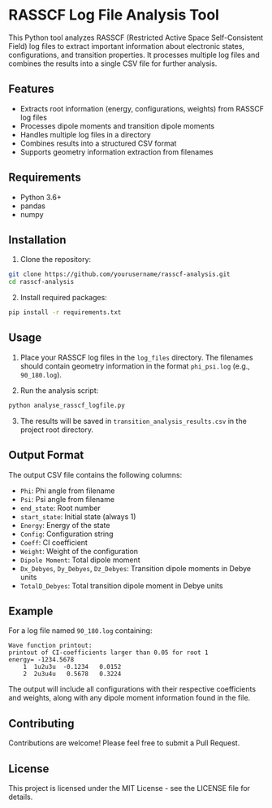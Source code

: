 # RASSCF Log File Analysis Tool

This Python tool analyzes RASSCF (Restricted Active Space Self-Consistent Field) log files to extract important information about electronic states, configurations, and transition properties. It processes multiple log files and combines the results into a single CSV file for further analysis.

## Features

- Extracts root information (energy, configurations, weights) from RASSCF log files
- Processes dipole moments and transition dipole moments
- Handles multiple log files in a directory
- Combines results into a structured CSV format
- Supports geometry information extraction from filenames

## Requirements

- Python 3.6+
- pandas
- numpy

## Installation

1. Clone the repository:
```bash
git clone https://github.com/yourusername/rasscf-analysis.git
cd rasscf-analysis
```

2. Install required packages:
```bash
pip install -r requirements.txt
```

## Usage

1. Place your RASSCF log files in the `log_files` directory. The filenames should contain geometry information in the format `phi_psi.log` (e.g., `90_180.log`).

2. Run the analysis script:
```bash
python analyse_rasscf_logfile.py
```

3. The results will be saved in `transition_analysis_results.csv` in the project root directory.

## Output Format

The output CSV file contains the following columns:
- `Phi`: Phi angle from filename
- `Psi`: Psi angle from filename
- `end_state`: Root number
- `start_state`: Initial state (always 1)
- `Energy`: Energy of the state
- `Config`: Configuration string
- `Coeff`: CI coefficient
- `Weight`: Weight of the configuration
- `Dipole Moment`: Total dipole moment
- `Dx_Debyes`, `Dy_Debyes`, `Dz_Debyes`: Transition dipole moments in Debye units
- `TotalD_Debyes`: Total transition dipole moment in Debye units

## Example

For a log file named `90_180.log` containing:
```
Wave function printout:
printout of CI-coefficients larger than 0.05 for root 1
energy= -1234.5678
    1  1u2u3u  -0.1234   0.0152
    2  2u3u4u   0.5678   0.3224
```

The output will include all configurations with their respective coefficients and weights, along with any dipole moment information found in the file.

## Contributing

Contributions are welcome! Please feel free to submit a Pull Request.

## License

This project is licensed under the MIT License - see the LICENSE file for details. 